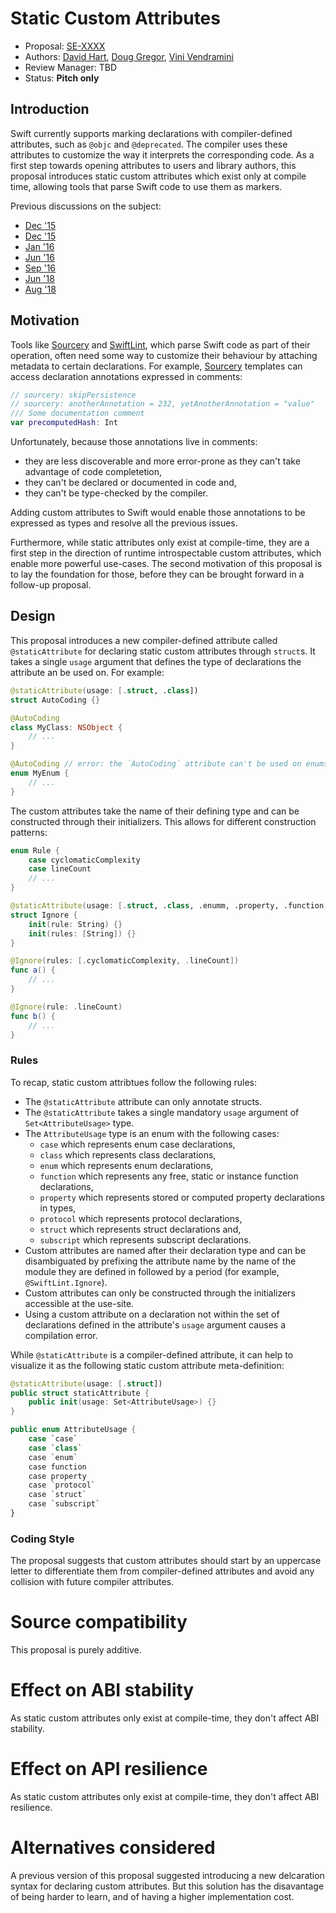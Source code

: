 # Static Custom Attributes

* Proposal: [SE-XXXX](https://github.com/apple/swift-evolution/blob/master/proposals/XXXX-static-custom-attributes.md)
* Authors: [David Hart](https://github.com/hartbit), [Doug Gregor](https://github.com/DougGregor), [Vini Vendramini](http://github.com/vinivendra)
* Review Manager: TBD
* Status: **Pitch only**

## Introduction

Swift currently supports marking declarations with compiler-defined attributes, such as `@objc` and `@deprecated`. The compiler uses these attributes to customize the way it interprets the corresponding code. As a first step towards opening attributes to users and library authors, this proposal introduces static custom attributes which exist only at compile time, allowing tools that parse Swift code to use them as markers.

Previous discussions on the subject:

* [Dec '15](https://forums.swift.org/t/adding-custom-attributes/783)
* [Dec '15](https://forums.swift.org/t/user-defined-attributes-annotations/385)
* [Jan '16](https://forums.swift.org/t/custom-annotation-processors/1050)
* [Jun '16](https://forums.swift.org/t/custom-attribute-in-userland-annotation/2932)
* [Sep '16](https://forums.swift.org/t/java-style-annotations-attributes/4120)
* [Jun '18](https://forums.swift.org/t/custom-attributes/13976)
* [Aug '18](https://forums.swift.org/t/example-of-attributes-with-current-version-of-swift/15662)

## Motivation

Tools like [Sourcery](https://github.com/krzysztofzablocki/Sourcery) and [SwiftLint](https://github.com/realm/SwiftLint), which parse Swift code as part of their operation, often need some way to customize their behaviour by attaching metadata to certain declarations. For example, [Sourcery](https://github.com/krzysztofzablocki/Sourcery) templates can access declaration annotations expressed in comments:

```swift
// sourcery: skipPersistence
// sourcery: anotherAnnotation = 232, yetAnotherAnnotation = "value"
/// Some documentation comment
var precomputedHash: Int
```

Unfortunately, because those annotations live in comments:

* they are less discoverable and more error-prone as they can't take advantage of code completetion,
* they can't be declared or documented in code and,
* they can't be type-checked by the compiler.

Adding custom attributes to Swift would enable those annotations to be expressed as types and resolve all the previous issues.

Furthermore, while static attributes only exist at compile-time, they are a first step in the direction of runtime introspectable custom attributes, which enable more powerful use-cases. The second motivation of this proposal is to lay the foundation for those, before they can be brought forward in a follow-up proposal.

## Design

This proposal introduces a new compiler-defined attribute called `@staticAttribute` for declaring static custom attributes through `struct`s. It takes a single `usage` argument that defines the type of declarations the attribute an be used on. For example:

```swift
@staticAttribute(usage: [.struct, .class])
struct AutoCoding {}

@AutoCoding
class MyClass: NSObject {
    // ...
}

@AutoCoding // error: the `AutoCoding` attribute can't be used on enums
enum MyEnum {
    // ...
}
```

The custom attributes take the name of their defining type and can be constructed through their initializers. This allows for different construction patterns:

```swift
enum Rule {
    case cyclomaticComplexity
    case lineCount
    // ...
}

@staticAttribute(usage: [.struct, .class, .enumm, .property, .function, .subscript])
struct Ignore {
    init(rule: String) {}
    init(rules: [String]) {}
}

@Ignore(rules: [.cyclomaticComplexity, .lineCount])
func a() {
	// ...
}

@Ignore(rule: .lineCount)
func b() {
	// ...
}
```

### Rules

To recap, static custom attribtues follow the following rules:

* The `@staticAttribute` attribute can only annotate structs.
* The `@staticAttribute` takes a single mandatory `usage` argument of `Set<AttributeUsage>` type.
* The `AttributeUsage` type is an enum with the following cases:
    * `case` which represents enum case declarations,
    * `class` which represents class declarations,
    * `enum` which represents enum declarations,
    * `function` which represents any free, static or instance function declarations,
    * `property` which represents stored or computed property declarations in types,
    * `protocol` which represents protocol declarations,
    * `struct` which represents struct declarations and,
    * `subscript` which represents subscript declarations.
* Custom attributes are named after their declaration type and can be disambiguated by prefixing the attribute name by the name of the module they are defined in followed by a period (for example, `@SwiftLint.Ignore`).
* Custom attributes can only be constructed through the initializers accessible at the use-site.
* Using a custom attribute on a declaration not within the set of declarations defined in the attribute's `usage` argument causes a compilation error.

While `@staticAttribute` is a compiler-defined attribute, it can help to visualize it as the following static custom attribute meta-definition:

```swift
@staticAttribute(usage: [.struct])
public struct staticAttribute {
    public init(usage: Set<AttributeUsage>) {}
}

public enum AttributeUsage {
    case `case`
    case `class`
    case `enum`
    case function
    case property
    case `protocol`
    case `struct`
    case `subscript`
}
```

### Coding Style

The proposal suggests that custom attributes should start by an uppercase letter to differentiate them from compiler-defined attributes and avoid any collision with future compiler attributes.

# Source compatibility

This proposal is purely additive.

# Effect on ABI stability

As static custom attributes only exist at compile-time, they don't affect ABI stability.

# Effect on API resilience

As static custom attributes only exist at compile-time, they don't affect ABI resilience.

# Alternatives considered

A previous version of this proposal suggested introducing a new delcaration syntax for declaring custom attributes. But this solution has the disavantage of being harder to learn, and of having a higher implementation cost.